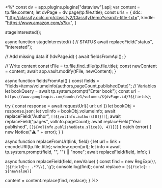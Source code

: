 <%*
const dv = app.plugins.plugins["dataview"].api;
var content = tp.file.content;
let dvPage = dv.page(tp.file.title);
const urls = {
  ddc: "http://classify.oclc.org/classify2/ClassifyDemo?search-title-txt=",
  kindle: "https://www.amazon.com/s?k=",
}

stageInterested();

async function stageInterested() {
  // STATUS
  await replaceField("status", "interested");

  // Add missing data
  if (!dvPage.id) {
    await fieldsFromApi();
  }

  // Write content
  const tFile = tp.file.find_tfile(tp.file.title);
  const newContent = content;
  await app.vault.modify(tFile, newContent);
}

async function fieldsFromApi() {
  const fields = "fields=items/volumeInfo(authors,pageCount,publishedDate)";
  // Variables
  let bookQuery = await tp.system.prompt("Enter book");
  const url = `https://www.googleapis.com/books/v1/volumes/${dvPage.id}?${fields}`;

  try {
    const response = await requestUrl({
      url: url
    })
    let bookObj = response.json;
    let volInfo = bookObj.volumeInfo;
    await replaceField("Author", `[[${volInfo.authors[0]}]]`);
    await replaceField("pages", volInfo.pageCount);
    await replaceField("Year published", `[[${volInfo.publishedDate.slice(0, 4)}]]`)
  } catch (error) {
    new Notice("⚠️ " + error);
  }
}

async function replaceFromUrl(link, field) {
  let url = link + encodeURI(tp.file.title);
  window.open(url);
  let info = await tp.system.prompt(field, "", "") || "none";
  await replaceField(field, info);
}

async function replaceField(field, newValue) {
  const find = new RegExp(`\\[${field}:: .*?\\]`, 'g');
  console.log(find);
  const replace = `[${field}:: ${newValue}]`

  content = content.replace(find, replace);
}
%>